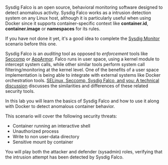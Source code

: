 Sysdig Falco is an open source, behavioral monitoring software designed to detect anomalous activity. Sysdig Falco works as a intrusion detection system on any Linux host, although it is particularly useful when using Docker since it supports container-specific context like **container.id**, **container.image** or **namespaces** for its rules.

If you have not done it yet, it's a good idea to complete the [Sysdig Monitor](https://katacoda.com/sysdig/scenarios/sysdig-container-visibility) scenario before this one.

Sysdig Falco is an *auditing* tool as opposed to *enforcement* tools like [Seccomp](https://github.com/docker/labs/blob/master/security/seccomp/README.md) or [AppArmor](https://github.com/docker/labs/blob/master/security/apparmor/README.md). Falco runs in user space, using a kernel module to intercept system calls, while other similar tools perform system call filtering/monitoring at the kernel level. One of the benefits of a user space implementation is being able to integrate with external systems like Docker orchestration tools. [SELinux, Seccomp, Sysdig Falco, and you: A technical discussion](https://sysdig.com/blog/selinux-seccomp-falco-technical-discussion/) discusses the similarities and differences of these related security tools.

In this lab you will learn the basics of Sysdig Falco and how to use it along with Docker to detect anomalous container behavior.

This scenario will cover the following security threats:

- Container running an interactive shell
- Unauthorized process
- Write to non user-data directory
- Sensitive mount by container

You will play both the attacker and defender (sysadmin) roles, verifying that the intrusion attempt has been detected by Sysdig Falco.
